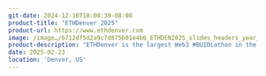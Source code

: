 ```yaml
---
git-date: 2024-12-10T10:00:30-08:00
product-title: "ETHDenver 2025"
product-url: https://www.ethdenver.com
image: /image…/6712df5d2a9c7d875b01e4b6_ETHDEN2025_slides_headers_year_of-p-1080.png
product-description: "ETHDenver is the largest Web3 #BUIDLathon in the world (fka hackathon) for Ethereum and other blockchain protocol enthusiasts, designers and developers. Get ready to join us for ETHDenver 2025 from February 23 to March 2, in Denver Colorado."
date: 2025-02-23
location: 'Denver, US'
---
```

